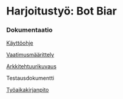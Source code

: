 # Harjoitustyö: Bot Biar

### Dokumentaatio
[Käyttöohje](https://github.com/Pekkuli/otm-harjoitustyo/blob/master/Harjoitusty%C3%B6/Bot%20Biar/Dokumentaatio/K%C3%A4ytt%C3%B6ohje.md)

[Vaatimusmäärittely](https://github.com/Pekkuli/otm-harjoitustyo/blob/master/Harjoitusty%C3%B6/Bot%20Biar/Dokumentaatio/vaatimusmaarittely.md)

[Arkkitehtuurikuvaus](https://github.com/Pekkuli/otm-harjoitustyo/blob/master/Harjoitusty%C3%B6/Bot%20Biar/Dokumentaatio/arkkitehtuuri.md)

Testausdokumentti

[Työaikakirjanpito](https://github.com/Pekkuli/otm-harjoitustyo/blob/master/Harjoitusty%C3%B6/Bot%20Biar/Dokumentaatio/ty%C3%B6aikakirjanpito.md)
